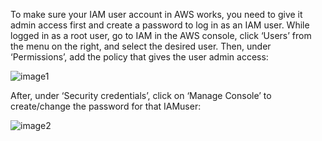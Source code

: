 To make sure your IAM user account in AWS works, you need to give it
admin access first and create a password to log in as an IAM user.
While logged in as a root user, go to IAM in the AWS console, click
‘Users’ from the menu on the right, and select the desired user.
Then, under ‘Permissions’, add the policy that gives the user admin access:

![image1](11.jpg)

After, under ‘Security credentials’, click on ‘Manage Console’ to
create/change the password for that IAMuser:

![image2](22.jpg)





[def]: C:\Users\goce\AWS\local\networking\22.jpg